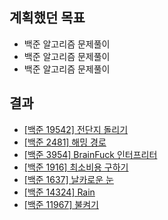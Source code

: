 ## 계획했던 목표
- 백준 알고리즘 문제풀이
- 백준 알고리즘 문제풀이
- 백준 알고리즘 문제풀이

## 결과
- [[백준 19542] 전단지 돌리기](https://blog.naver.com/kerochuu/222428899674)
- [[백준 2481] 해밍 경로](https://blog.naver.com/kerochuu/222428984646)
- [[백준 3954] BrainFuck 인터프리터](https://blog.naver.com/kerochuu/222432793677)
- [[백준 1916] 최소비용 구하기](https://blog.naver.com/kerochuu/222432797522)
- [[백준 1637] 날카로운 눈](https://blog.naver.com/kerochuu/222432861899)
- [[백준 14324] Rain](https://blog.naver.com/kerochuu/222436102707)
- [[백준 11967] 불켜기](https://blog.naver.com/kerochuu/222436543282)